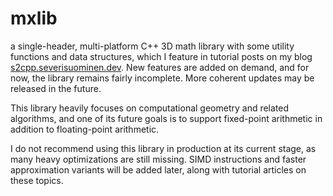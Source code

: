 # mxlib

a single-header, multi-platform C++ 3D math library with some utility functions and data structures, which I feature in tutorial posts on my blog [s2cpp.severisuominen.dev](s2cpp.severisuominen.dev). New features are added on demand, and for now, the library remains fairly incomplete. More coherent updates may be released in the future.

This library heavily focuses on computational geometry and related algorithms, and one of its future goals is to support fixed-point arithmetic in addition to floating-point arithmetic.

I do not recommend using this library in production at its current stage, as many heavy optimizations are still missing. SIMD instructions and faster approximation variants will be added later, along with tutorial articles on these topics.
